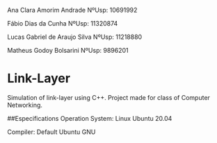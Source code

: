Ana Clara Amorim Andrade NºUsp: 10691992

Fábio Dias da Cunha NºUsp: 11320874

Lucas Gabriel de Araujo Silva NºUsp: 11218880

Matheus Godoy Bolsarini NºUsp: 9896201

# Link-Layer
Simulation of link-layer using C++. Project made for class of Computer Networking.

##Especifications
Operation System: Linux Ubuntu 20.04

Compiler: Default Ubuntu GNU
